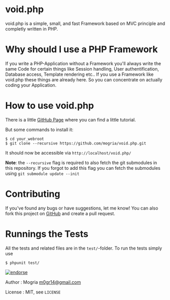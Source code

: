 # void.php
void.php is a simple, small, and fast Framework based on MVC principle and completly written in PHP.


# Why should I use a PHP Framework

If you write a PHP-Application without a Framework you'll always write the same Code for certain things like Session handling, User authentification, Database access, Template rendering etc..
If you use a Framework like void.php these things are already here. So you can concentrate on actually coding your Application.

# How to use void.php

There is a little [GitHub Page](http://mogria.github.com/void.php) where you can find a little tutorial.

But some commands to install it:

    $ cd your_webroot
    $ git clone --recursive https://github.com/mogria/void.php.git

It should now be accessible via `http://localhost/void.php/`

__Note__: the `--recursive` flag is required to also fetch the git submodules in this repository. If you forgot to add this flag you can fetch the submodules using `git submodule update --init`

# Contributing
If you've found any bugs or have suggestions, let me know! You can also fork this project on [GitHub](https://github.com/mogria/void.php) and create a pull request.

# Runnings the Tests
All the tests and related files are in the `test/`-folder. To run the tests simply use

    $ phpunit test/

[![endorse](http://api.coderwall.com/mogria/endorsecount.png)](http://coderwall.com/mogria)

Author
:   Mogria <m0gr14@gmail.com>

License
:   MIT, see `LICENSE`


